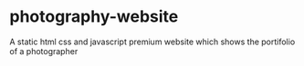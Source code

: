 # photography-website
A static html css and javascript premium website which shows the portifolio of a photographer
